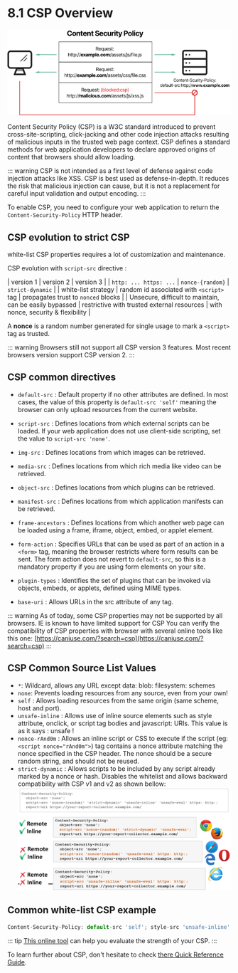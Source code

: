 # 8.1 CSP Overview

![csp-workflow](../assets/csp-wf.png)

Content Security Policy (CSP) is a W3C standard introduced to prevent cross-site-scripting, click-jacking and other code injection attacks resulting of malicious inputs in the trusted web page context.
CSP defines a standard methods for web application developers to declare approved origins of content that browsers should allow loading.

::: warning
CSP is not intended as a first level of defense against code injection attacks like XSS. CSP is best used as defense-in-depth. 
It reduces the risk that malicious injection can cause, but it is not a replacement for careful input validation and output encoding.
:::

To enable CSP, you need to configure your web application to return the `Content-Security-Policy` HTTP header.

## CSP evolution to strict CSP

white-list CSP properties requires a lot of customization and maintenance.

CSP evolution with `script-src` directive :

| version 1 | version 2 | version 3 |
| `http: ... https: ...` | `nonce-{random}` | `strict-dynamic` |
| white-list strategy | random id associated with `<script>` tag | propagates trust to `nonced` blocks |
| Unsecure, difficult to maintain, can be easily bypassed | restrictive with trusted external resources | with nonce, security & flexibility |

A **nonce** is a random number generated for single usage to mark a `<script>` tag as trusted.

::: warning
Browsers still not support all CSP version 3 features.
Most recent browsers version support CSP version 2.
:::

## CSP common directives

- `default-src` : Default property if no other attributes are defined. In most cases, the value of this property is `default-src 'self'`  meaning the browser can only upload resources from the current website. 
  
- `script-src` : Defines locations from which external scripts can be loaded. If your web application does not use client-side scripting, set the value to `script-src 'none'`.
    
- `img-src` : Defines locations from which images can be retrieved.
    
- `media-src` : Defines locations from which rich media like video can be retrieved.
    
- `object-src` : Defines locations from which plugins can be retrieved.
    
- `manifest-src` : Defines locations from which application manifests can be retrieved.
    
- `frame-ancestors` : Defines locations from which another web page can be loaded using a frame, iframe, object, embed, or applet element.
    
- `form-action` : Specifies URLs that can be used as part of an action in a `<form>` tag, meaning the browser restricts where form results can be sent. The form action does not revert to `default-src`, so this is a mandatory property if you are using form elements on your site.
    
- `plugin-types` : Identifies the set of plugins that can be invoked via objects, embeds, or applets, defined using MIME types.
    
- `base-uri` : Allows URLs in the src attribute of any tag.

::: warning
As of today, some CSP properties may not be supported by all browsers. IE is known to have limited support for CSP
You can verify the compatibility of CSP properties with browser with several online tools like this one: [https://caniuse.com/?search=csp](https://caniuse.com/?search=csp)
:::

## CSP Common Source List Values

- `*`: Wildcard, allows any URL except data: blob: filesystem: schemes
- `none`: Prevents loading resources from any source, even from your own!
- `self` : Allows loading resources from the same origin (same scheme, host and port).
- `unsafe-inline` : Allows use of inline source elements such as style attribute, onclick, or script tag bodies and javascript: URIs. This value is as it says : unsafe !
- `nonce-rAnd0m` : Allows an inline script or CSS to execute if the script (eg: `<script nonce="rAnd0m">`) tag contains a nonce attribute matching the nonce specified in the CSP header. The nonce should be a secure random string, and should not be reused.
- `strict-dynamic` : Allows scripts to be included by any script already marked by a nonce or hash.  Disables the whitelist and allows backward compatibility with CSP v1 and v2 as shown bellow:
  ![csp-workflow](../assets/csp-strict-dynamic.png)
## Common white-list CSP example

``` typescript
Content-Security-Policy: default-src 'self'; style-src 'unsafe-inline' 'self' https://fonts.googleapis.com https://themes.googleusercontent.com; frame-src https://www.slideshare.net www.youtube.com twitter.com; object-src 'none'; font-src 'self' data: https://themes.googleusercontent.com https://fonts.googleapis.com; script-src 'strict-dynamic' 'nonce-rAnd0m123' 'unsafe-inline' 'self' https://www.google.com twitter.com https://themes.googleusercontent.com; base-uri 'none'; img-src 'self' https://www.google.com data: https://pbs.twimg.com https://img.youtube.com twitter.com
```

::: tip
[This online tool](https://csper.io/evaluator) can help you evaluate the strength of your CSP.
:::

To learn further about CSP, don't hesitate to check [there Quick Reference Guide](https://content-security-policy.com/).

